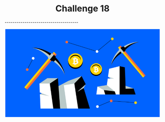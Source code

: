 
<h1 align="center">Challenge 18</h1>
-------------------------------------

<p align="center">
  <img width="500" src="https://github.com/LindsayTeeters/Challenge-18/blob/main/Resources/CryptoMiningImage.png" alt="Crypto Currency">
</p>
